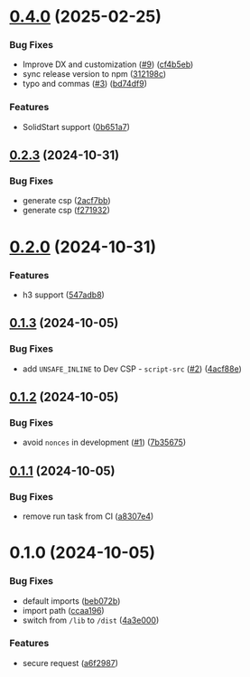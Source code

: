 # [0.4.0](https://github.com/atilafassina/shieldwall/compare/0.2.3...0.4.0) (2025-02-25)

### Bug Fixes

- Improve DX and customization ([#9](https://github.com/atilafassina/shieldwall/issues/9)) ([cf4b5eb](https://github.com/atilafassina/shieldwall/commit/cf4b5eb8e4e127caf5eb650514e1d16bc5c38c8e))
- sync release version to npm ([312198c](https://github.com/atilafassina/shieldwall/commit/312198ca8c0e1eb91b9ee397d418259139f5800c))
- typo and commas ([#3](https://github.com/atilafassina/shieldwall/issues/3)) ([bd74df9](https://github.com/atilafassina/shieldwall/commit/bd74df9b06325305d35003c2f70b2846dfc73c76))

### Features

- SolidStart support ([0b651a7](https://github.com/atilafassina/shieldwall/commit/0b651a76a8b7df7a4fac1ef037b1ce1281c363fe))

## [0.2.3](https://github.com/atilafassina/shieldwall/compare/0.2.0...0.2.3) (2024-10-31)

### Bug Fixes

- generate csp ([2acf7bb](https://github.com/atilafassina/shieldwall/commit/2acf7bb9de018f4858b6d4ccc4380f4bbad1836d))
- generate csp ([f271932](https://github.com/atilafassina/shieldwall/commit/f271932ae81c2e5a5b4f58e894be64fb61f8c246))

# [0.2.0](https://github.com/atilafassina/shieldwall/compare/0.1.3...0.2.0) (2024-10-31)

### Features

- h3 support ([547adb8](https://github.com/atilafassina/shieldwall/commit/547adb8da83a347202342c210fd035674eb47e89))

## [0.1.3](https://github.com/atilafassina/shieldwall/compare/0.1.2...0.1.3) (2024-10-05)

### Bug Fixes

- add `UNSAFE_INLINE` to Dev CSP - `script-src` ([#2](https://github.com/atilafassina/shieldwall/issues/2)) ([4acf88e](https://github.com/atilafassina/shieldwall/commit/4acf88e4f79cd6b4f5807eda3e80b33c93fb238a))

## [0.1.2](https://github.com/atilafassina/shieldwall/compare/0.1.1...0.1.2) (2024-10-05)

### Bug Fixes

- avoid `nonces` in development ([#1](https://github.com/atilafassina/shieldwall/issues/1)) ([7b35675](https://github.com/atilafassina/shieldwall/commit/7b3567512885ac866d7954040b86953241c9519b))

## [0.1.1](https://github.com/atilafassina/shieldwall/compare/0.1.0...0.1.1) (2024-10-05)

### Bug Fixes

- remove run task from CI ([a8307e4](https://github.com/atilafassina/shieldwall/commit/a8307e417463fa75791d554ee7c2a267d718d4a0))

# 0.1.0 (2024-10-05)

### Bug Fixes

- default imports ([beb072b](https://github.com/atilafassina/shieldwall/commit/beb072bd501a53395eeb7f5e2848e1d1ff07066d))
- import path ([ccaa196](https://github.com/atilafassina/shieldwall/commit/ccaa19617d8b3932f2ac4fa56781d6040dd537bd))
- switch from `/lib` to `/dist` ([4a3e000](https://github.com/atilafassina/shieldwall/commit/4a3e000ed99126def502c3a483e614e39b9d42e5))

### Features

- secure request ([a6f2987](https://github.com/atilafassina/shieldwall/commit/a6f2987fdfc7b6ff97f0d4bc5013188d835c1bb6))
